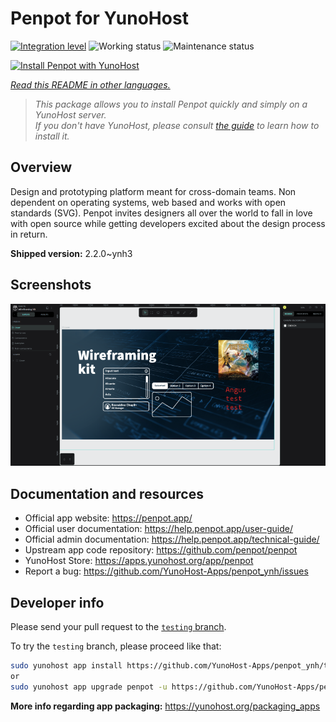 <!--
N.B.: This README was automatically generated by <https://github.com/YunoHost/apps/tree/master/tools/readme_generator>
It shall NOT be edited by hand.
-->

# Penpot for YunoHost

[![Integration level](https://dash.yunohost.org/integration/penpot.svg)](https://ci-apps.yunohost.org/ci/apps/penpot/) ![Working status](https://ci-apps.yunohost.org/ci/badges/penpot.status.svg) ![Maintenance status](https://ci-apps.yunohost.org/ci/badges/penpot.maintain.svg)

[![Install Penpot with YunoHost](https://install-app.yunohost.org/install-with-yunohost.svg)](https://install-app.yunohost.org/?app=penpot)

*[Read this README in other languages.](./ALL_README.md)*

> *This package allows you to install Penpot quickly and simply on a YunoHost server.*  
> *If you don't have YunoHost, please consult [the guide](https://yunohost.org/install) to learn how to install it.*

## Overview

Design and prototyping platform meant for cross-domain teams. Non dependent on operating systems, web based and works with open standards (SVG). Penpot invites designers all over the world to fall in love with open source while getting developers excited about the design process in return.

**Shipped version:** 2.2.0~ynh3

## Screenshots

![Screenshot of Penpot](./doc/screenshots/penpot.png)

## Documentation and resources

- Official app website: <https://penpot.app/>
- Official user documentation: <https://help.penpot.app/user-guide/>
- Official admin documentation: <https://help.penpot.app/technical-guide/>
- Upstream app code repository: <https://github.com/penpot/penpot>
- YunoHost Store: <https://apps.yunohost.org/app/penpot>
- Report a bug: <https://github.com/YunoHost-Apps/penpot_ynh/issues>

## Developer info

Please send your pull request to the [`testing` branch](https://github.com/YunoHost-Apps/penpot_ynh/tree/testing).

To try the `testing` branch, please proceed like that:

```bash
sudo yunohost app install https://github.com/YunoHost-Apps/penpot_ynh/tree/testing --debug
or
sudo yunohost app upgrade penpot -u https://github.com/YunoHost-Apps/penpot_ynh/tree/testing --debug
```

**More info regarding app packaging:** <https://yunohost.org/packaging_apps>
